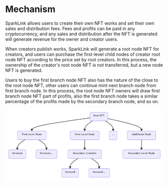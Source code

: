 # Mechanism

SparkLink allows users to create their own NFT works and set their own sales and distribution fees. Fees and profits can be paid in any cryptocurrency, and any sales and distribution after the NFT is generated will generate revenue for the owner and creator users.

&#x20;

When creators publish works, SparkLink will generate a root node NFT for creators, and users can purchase the first-level child nodes of creator root node NFT according to the price set by root creators. In this process, the ownership of the creator's root node NFT is not transferred, but a new node NFT is generated.

&#x20;

Users to buy the first branch node NFT also has the nature of the close to the root node NFT, other users can continue mint next branch node from first branch node. In this process, the root node NFT owners will draw first branch node NFT part of profits, also the first branch node takes a similar percentage of the profits made by the secondary branch node, and so on.

&#x20;

![](<../.gitbook/assets/image (8).png>)

&#x20;
